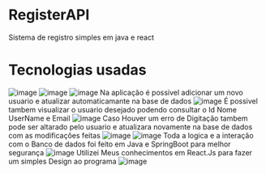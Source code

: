 # RegisterAPI
Sistema de registro simples em java e react 
<h1>Tecnologias usadas</h1>

![image](https://github.com/user-attachments/assets/846eaeb0-5495-42c2-8505-61bf29c5cd6a)
![image](https://github.com/user-attachments/assets/21d87581-ae07-4a99-a5a2-206c18ad86a4)
![image](https://github.com/user-attachments/assets/04590085-5a96-447e-a769-1bc7ae697d4d)
Na aplicação é possivel adicionar um novo usuario e atualizar automaticamante na base de dados
![image](https://github.com/user-attachments/assets/b397d708-8814-4dc8-83f8-3f82c38f2aee)
É possivel tambem visualizar o usuario desejado podendo consultar o Id Nome UserName e Email
![image](https://github.com/user-attachments/assets/ae2735b9-63f2-4e41-9ae3-9c38b4082495)
Caso Houver um erro de Digitação tambem pode ser altarado pelo usuario e atualizara novamente na base de dados com as modificações feitas
![image](https://github.com/user-attachments/assets/98075d72-9445-48fd-8c52-cf38ce947c51)
![image](https://github.com/user-attachments/assets/7d81eb46-954e-4fbb-8be9-681938f0a480)
Toda a logica e a interação com o Banco de dados foi feito em Java e SpringBoot para melhor segurança
![image](https://github.com/user-attachments/assets/0429bc7d-ffc5-4847-85d3-bb8980d81da9)
Utilizei Meus conhecimentos em React.Js para fazer um simples Design ao programa
![image](https://github.com/user-attachments/assets/05633ec3-bdb5-4b5a-8a20-d16cbd437a91)





